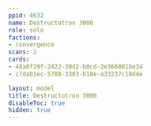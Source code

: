 ```yaml
---
ppid: 4632
name: Destructotron 3000
role: solo
factions:
- convergence
scans: 2
cards:
- 48a0f29f-2422-30d2-b0cd-2e366081be34
- c7dab1ec-5788-3303-b18e-a33237c18d4e

layout: model
title: Destructotron 3000
disableToc: true
hidden: true
---
```


